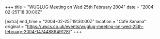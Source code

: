 +++
title = "WUGLUG Meeting on Wed 25th February 2004"
date = "2004-02-25T18:30:00Z"

[extra]
end_time = "2004-02-25T19:30:00Z"
location = "Cafe Xanana"
original = "https://uwcs.co.uk/events/wuglug-meeting-on-wed-25th-february-2004-1474488949128/"
+++




